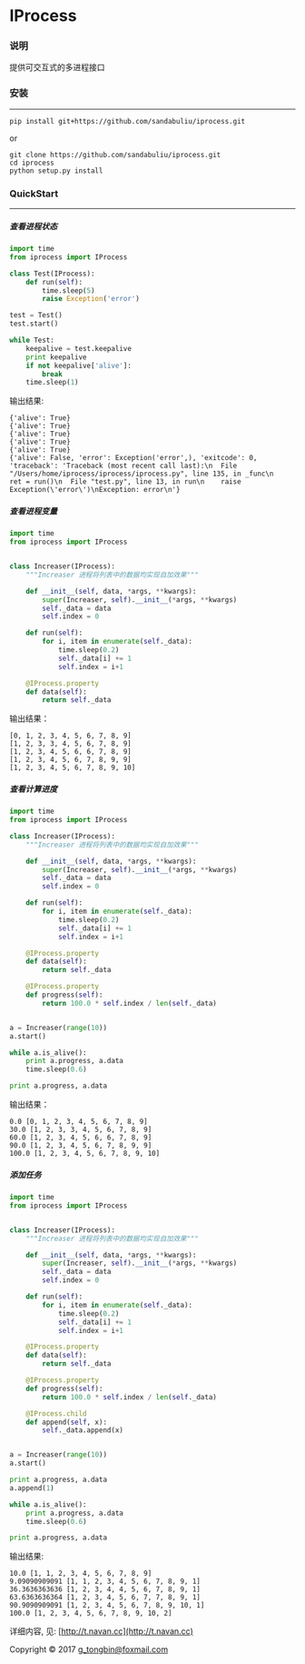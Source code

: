 #  IProcess

### 说明
提供可交互式的多进程接口


### 安装
-----------
```shell
pip install git+https://github.com/sandabuliu/iprocess.git
```
or

```shell
git clone https://github.com/sandabuliu/iprocess.git
cd iprocess
python setup.py install
```


### QuickStart
---------------
#####  查看进程状态
```python
import time
from iprocess import IProcess

class Test(IProcess):
    def run(self):
        time.sleep(5)
        raise Exception('error')

test = Test()
test.start()

while Test:
    keepalive = test.keepalive
    print keepalive
    if not keepalive['alive']:
        break
    time.sleep(1)
```

输出结果:

    {'alive': True}
    {'alive': True}
    {'alive': True}
    {'alive': True}
    {'alive': True}
    {'alive': False, 'error': Exception('error',), 'exitcode': 0, 'traceback': 'Traceback (most recent call last):\n  File "/Users/home/iprocess/iprocess/iprocess.py", line 135, in _func\n    ret = run()\n  File "test.py", line 13, in run\n    raise Exception(\'error\')\nException: error\n'}

##### 查看进程变量
```python
import time
from iprocess import IProcess


class Increaser(IProcess):
    """Increaser 进程将列表中的数据均实现自加效果"""

    def __init__(self, data, *args, **kwargs):
        super(Increaser, self).__init__(*args, **kwargs)
        self._data = data
        self.index = 0

    def run(self):
        for i, item in enumerate(self._data):
            time.sleep(0.2)
            self._data[i] += 1
            self.index = i+1

    @IProcess.property
    def data(self):
        return self._data
```

输出结果：

    [0, 1, 2, 3, 4, 5, 6, 7, 8, 9]
    [1, 2, 3, 3, 4, 5, 6, 7, 8, 9]
    [1, 2, 3, 4, 5, 6, 6, 7, 8, 9]
    [1, 2, 3, 4, 5, 6, 7, 8, 9, 9]
    [1, 2, 3, 4, 5, 6, 7, 8, 9, 10]
    
##### 查看计算进度
```python
import time
from iprocess import IProcess

class Increaser(IProcess):
    """Increaser 进程将列表中的数据均实现自加效果"""

    def __init__(self, data, *args, **kwargs):
        super(Increaser, self).__init__(*args, **kwargs)
        self._data = data
        self.index = 0

    def run(self):
        for i, item in enumerate(self._data):
            time.sleep(0.2)
            self._data[i] += 1
            self.index = i+1

    @IProcess.property
    def data(self):
        return self._data

    @IProcess.property
    def progress(self):
        return 100.0 * self.index / len(self._data)


a = Increaser(range(10))
a.start()

while a.is_alive():
    print a.progress, a.data
    time.sleep(0.6)

print a.progress, a.data
```

输出结果：

    0.0 [0, 1, 2, 3, 4, 5, 6, 7, 8, 9]
    30.0 [1, 2, 3, 3, 4, 5, 6, 7, 8, 9]
    60.0 [1, 2, 3, 4, 5, 6, 6, 7, 8, 9]
    90.0 [1, 2, 3, 4, 5, 6, 7, 8, 9, 9]
    100.0 [1, 2, 3, 4, 5, 6, 7, 8, 9, 10]

#####  添加任务
```python
import time
from iprocess import IProcess


class Increaser(IProcess):
    """Increaser 进程将列表中的数据均实现自加效果"""

    def __init__(self, data, *args, **kwargs):
        super(Increaser, self).__init__(*args, **kwargs)
        self._data = data
        self.index = 0

    def run(self):
        for i, item in enumerate(self._data):
            time.sleep(0.2)
            self._data[i] += 1
            self.index = i+1

    @IProcess.property
    def data(self):
        return self._data

    @IProcess.property
    def progress(self):
        return 100.0 * self.index / len(self._data)

    @IProcess.child
    def append(self, x):
        self._data.append(x)


a = Increaser(range(10))
a.start()

print a.progress, a.data
a.append(1)

while a.is_alive():
    print a.progress, a.data
    time.sleep(0.6)

print a.progress, a.data
```

输出结果:

    10.0 [1, 1, 2, 3, 4, 5, 6, 7, 8, 9]
    9.09090909091 [1, 1, 2, 3, 4, 5, 6, 7, 8, 9, 1]
    36.3636363636 [1, 2, 3, 4, 4, 5, 6, 7, 8, 9, 1]
    63.6363636364 [1, 2, 3, 4, 5, 6, 7, 7, 8, 9, 1]
    90.9090909091 [1, 2, 3, 4, 5, 6, 7, 8, 9, 10, 1]
    100.0 [1, 2, 3, 4, 5, 6, 7, 8, 9, 10, 2]

详细内容, 见: [http://t.navan.cc](http://t.navan.cc)

Copyright © 2017 [g_tongbin@foxmail.com](mailto:g_tongbin@foxmail.com)
